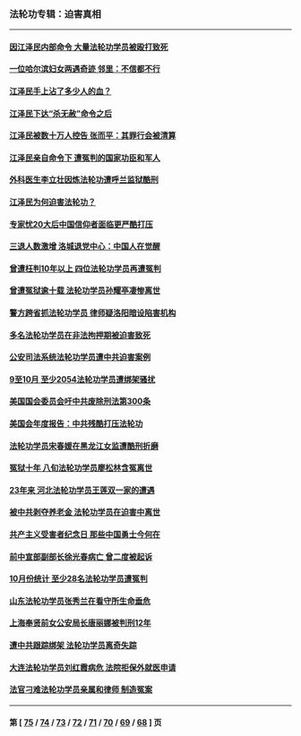 ### 法轮功专辑：迫害真相
---
#### [因江泽民内部命令 大量法轮功学员被殴打致死](../../pages/nf4379/n13877409.md?12140430) 
#### [一位哈尔滨妇女两遇奇迹 邻里：不信都不行](../../pages/nf4379/n13878017.md?12140430) 
#### [江泽民手上沾了多少人的血？](../../pages/nf4379/n13880318.md?12140430) 
#### [江泽民下达“杀无赦”命令之后](../../pages/nf4379/n13878084.md?12140430) 
#### [江泽民被数十万人控告 张而平：其罪行会被清算](../../pages/nf4379/n13878074.md?12140430) 
#### [江泽民亲自命令下 遭冤判的国家功臣和军人](../../pages/nf4379/n13876685.md?12140430) 
#### [外科医生李立壮因炼法轮功遭呼兰监狱酷刑](../../pages/nf4379/n13875403.md?12140430) 
#### [江泽民为何迫害法轮功？](../../pages/nf4379/n13876324.md?12140430) 
#### [专家忧20大后中国信仰者面临更严酷打压](../../pages/nf4379/n13874993.md?12140430) 
#### [三退人数激增 洛城退党中心：中国人在觉醒](../../pages/nf4379/n13874224.md?12140430) 
#### [曾遭枉判10年以上 四位法轮功学员再遭冤判](../../pages/nf4379/n13872398.md?12140430) 
#### [曾遭冤狱逾十载 法轮功学员孙耀亭凄惨离世](../../pages/nf4379/n13871692.md?12140430) 
#### [警方跨省抓法轮功学员 律师疑洛阳暗设陷害机构](../../pages/nf4379/n13870178.md?12140430) 
#### [多名法轮功学员在非法拘押期被迫害致死](../../pages/nf4379/n13870463.md?12140430) 
#### [公安司法系统法轮功学员遭中共迫害案例](../../pages/nf4379/n13869580.md?12140430) 
#### [9至10月 至少2054法轮功学员遭绑架骚扰](../../pages/nf4379/n13867111.md?12140430) 
#### [美国国会委员会吁中共废除刑法第300条](../../pages/nf4379/n13868121.md?12140430) 
#### [美国会年度报告：中共残酷打压法轮功](../../pages/nf4379/n13867408.md?12140430) 
#### [法轮功学员宋春媛在黑龙江女监遭酷刑折磨](../../pages/nf4379/n13865630.md?12140430) 
#### [冤狱十年 八旬法轮功学员廖松林含冤离世](../../pages/nf4379/n13864239.md?12140430) 
#### [23年来 河北法轮功学员王莲双一家的遭遇](../../pages/nf4379/n13863330.md?12140430) 
#### [被中共剥夺养老金 法轮功学员在迫害中离世](../../pages/nf4379/n13861877.md?12140430) 
#### [共产主义受害者纪念日 那些中国勇士今何在](../../pages/nf4379/n13861994.md?12140430) 
#### [前中宣部副部长徐光春病亡 曾二度被起诉](../../pages/nf4379/n13857638.md?12140430) 
#### [10月份统计 至少28名法轮功学员遭冤判](../../pages/nf4379/n13861128.md?12140430) 
#### [山东法轮功学员张秀兰在看守所生命垂危](../../pages/nf4379/n13860281.md?12140430) 
#### [上海奉贤前女公安局长唐丽娜被判刑12年](../../pages/nf4379/n13859528.md?12140430) 
#### [遭中共跟踪绑架 法轮功学员离奇失踪](../../pages/nf4379/n13856504.md?12140430) 
#### [大连法轮功学员刘红霞病危 法院拒保外就医申请](../../pages/nf4379/n13856678.md?12140430) 
#### [法官刁难法轮功学员亲属和律师 制造冤案](../../pages/nf4379/n13853873.md?12140430) 

---
#### 第 [ [75](./75.md?12140430) / [74](./74.md?12140430) / [73](./73.md?12140430) / [72](./72.md?12140430) / [71](./71.md?12140430) / [70](./70.md?12140430) / [69](./69.md?12140430) / [68](./68.md?12140430) ] 页
